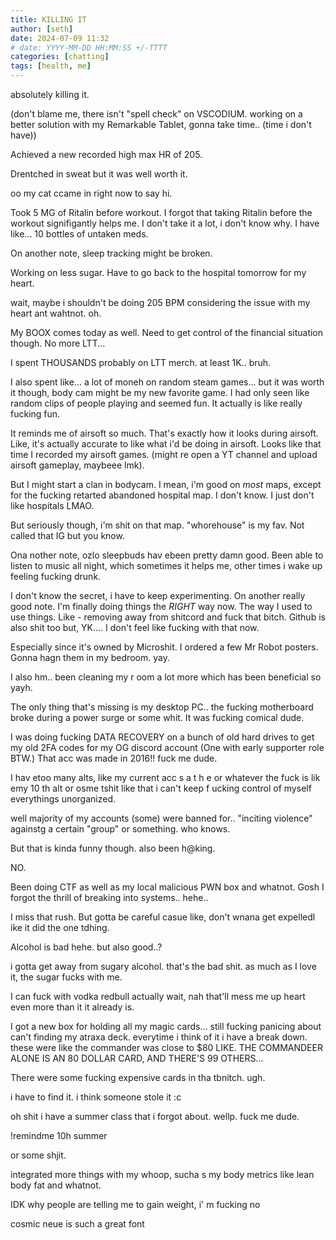 ```yaml
---
title: KILLING IT
author: [seth]
date: 2024-07-09 11:32
# date: YYYY-MM-DD HH:MM:SS +/-TTTT
categories: [chatting]
tags: [health, me]
---
```


absolutely killing it.

(don't blame me, there isn't "spell check" on VSCODIUM. working on a better solution with my Remarkable Tablet, gonna take time.. (time i don't have))

Achieved a new recorded high max HR of 205.

Drentched in sweat but it was well worth it.

oo my cat ccame in right now to say hi.

Took 5 MG of Ritalin before workout. I forgot that taking Ritalin before the workout signifigantly helps me. I don't take it a lot, i don't know why. I have like... 10 bottles of untaken meds.

On another note, sleep tracking might be broken.

Working on less sugar. Have to go back to the hospital tomorrow for my heart.

wait, maybe i shouldn't be doing 205 BPM considering the issue with my heart ant wahtnot. oh.

My BOOX comes today as well. Need to get control of the financial situation though. No more LTT...

I spent THOUSANDS probably on LTT merch. at least 1K.. bruh.

I also spent like... a lot of moneh on random steam games... but it was worth it though, body cam might be my  new favorite game. I had only seen like random clips of people playing and seemed fun. It actually is like really fucking fun.

It reminds me of airsoft so much. That's exactly how it looks during airsoft. Like, it's actually accurate to like what i'd be doing in airsoft. Looks like that time I recorded my airsoft games. (might re open a YT channel and upload airsoft gameplay, maybeee lmk).

But I might start a clan in bodycam. I mean, i'm good on *most* maps, except for the fucking retarted abandoned hospital map. I don't know. I just don't like hospitals LMAO.

But seriously though, i'm shit on that map. "whorehouse" is my fav. Not called that IG but you know.

Ona nother note, ozlo sleepbuds hav ebeen pretty damn good. Been able to listen to music all night, which sometimes it helps me, other times i wake up feeling fucking drunk.

I don't know the secret, i have to keep experimenting. On another really good note. I'm finally doing things the *RIGHT* way now. The way I used to use things. Like - removing away from shitcord and fuck that bitch. Github is also shit too but, YK.... I don't feel like fucking with that now.

Especially since it's owned by Microshit. I ordered a few Mr Robot posters. Gonna hagn them in my bedroom. yay.

I also hm.. been cleaning my r oom a lot more which has been beneficial so yayh.

The only thing that's missing is my desktop PC.. the fucking motherboard broke during a power surge or some whit. It was fucking comical dude.

I was doing fucking DATA RECOVERY on a bunch of old hard drives to get my old 2FA codes for my OG discord account (One with early supporter role BTW.) That acc was made in 2016!! fuck me dude.

I hav etoo many alts, like my current acc s a t h e or whatever the fuck is lik emy 10 th alt or osme tshit like that i can't keep f ucking control of myself everythings unorganized.

well majority of my accounts (some) were banned for.. "inciting violence" againstg a certain "group" or something. who knows.

But that is kinda funny though. also been h@king.

NO.

Been doing CTF as well as my local malicious PWN box and whatnot. Gosh I forgot the thrill of breaking into systems.. hehe..

I miss that rush. But gotta be careful casue like, don't wnana get expelledl ike it did the one tdhing.

Alcohol is bad hehe. but also good..?

i gotta get away from sugary alcohol. that's the bad shit. as much as I love it, the sugar fucks with me.

I can fuck with vodka redbull actually wait, nah that'll mess me up heart even more than it it already is.


I got a new box for holding all my magic cards... still fucking panicing about can't finding my atraxa deck. everytime i think of it i have a break down. these were like the commander was close to $80 LIKE. THE COMMANDEER ALONE IS AN 80 DOLLAR CARD, AND THERE'S 99 OTHERS...

There were some fucking expensive cards in tha tbnitch. ugh.

i have to find it. i think someone stole it :c

oh shit i have a summer class that i forgot about. wellp. fuck me dude.

!remindme 10h summer

or some shjit.


integrated more things with my whoop, sucha s my body metrics like lean body fat and whatnot.

IDK why people are telling me to gain weight, i' m fucking no

cosmic  neue is such a great font